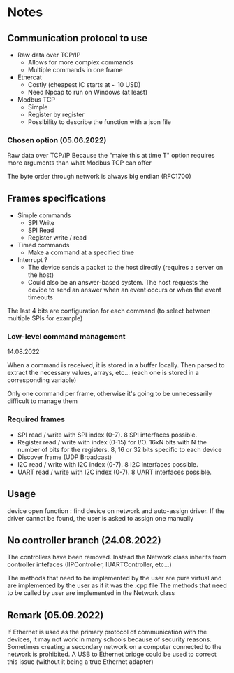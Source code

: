 # Notes

## Communication protocol to use

- Raw data over TCP/IP
  - Allows for more complex commands
  - Multiple commands in one frame
- Ethercat
  - Costly (cheapest IC starts at ~ 10 USD)
  - Need Npcap to run on Windows (at least)
- Modbus TCP
  - Simple
  - Register by register
  - Possibility to describe the function with a json file


### Chosen option (05.06.2022)

Raw data over TCP/IP Because the "make this at time T" option requires more arguments than what Modbus TCP can offer

The byte order through network is always big endian (RFC1700)

## Frames specifications

- Simple commands
  - SPI Write
  - SPI Read
  - Register write / read
- Timed commands
  - Make a command at a specified time
- Interrupt ?
  - The device sends a packet to the host directly (requires a server on the host)
  - Could also be an answer-based system. The host requests the device to send an answer when an event occurs or when the event timeouts


The last 4 bits are configuration for each command (to select between multiple SPIs for example)

### Low-level command management
14.08.2022

When a command is received, it is stored in a buffer locally. Then parsed to extract the necessary values, arrays, etc... (each one is stored in a corresponding variable)

Only one command per frame, otherwise it's going to be unnecessarily difficult to manage them

### Required frames

- SPI read / write with SPI index (0-7). 8 SPI interfaces possible.
- Register read / write with index (0-15) for I/O. 16xN bits with N the number of bits for the registers. 8, 16 or 32 bits specific to each device
- Discover frame (UDP Broadcast)
- I2C read / write with I2C index (0-7). 8 I2C interfaces possible.
- UART read / write with I2C index (0-7). 8 UART interfaces possible.


## Usage

device open function : find device on network and auto-assign driver. If the driver cannot be found, the user is asked to assign one manually


## No controller branch (24.08.2022)

The controllers have been removed. Instead the Network class inherits from controller intefaces (IIPController, IUARTController, etc...)

The methods that need to be implemented by the user are pure virtual and are implemented by the user as if it was the .cpp file
The methods that need to be called by user are implemented in the Network class



## Remark (05.09.2022)

If Ethernet is used as the primary protocol of communication with the devices, it may not work in many schools because of security reasons. Sometimes creating a secondary network on a computer connected to the network is prohibited. A USB to Ethernet bridge could be used to correct this issue (without it being a true Ethernet adapter)

